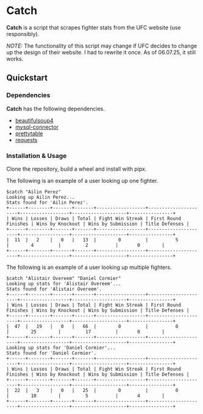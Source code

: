 # Catch

**Catch** is a script that scrapes fighter stats from the UFC website (use responsibly).

*NOTE:* The functionality of this script may change if UFC decides to change up the design of their website. I had to rewrite it once. As of 06.07.25, it still works.

## Quickstart

### Dependencies

**Catch** has the following dependencies.

* [beautifulsoup4](https://code.launchpad.net/beautifulsoup)
* [mysql-connector](https://github.com/mysql/mysql-connector-python)
* [prettytable](https://github.com/prettytable/prettytable)
* [requests](https://github.com/psf/requests)

### Installation & Usage

Clone the repository, build a wheel and install with pipx.

The following is an example of a user looking up one fighter.

```
$catch "Ailin Perez"
Looking up Ailin Perez...
Stats found for 'Ailin Perez'.
+------+--------+-------+-------+------------------+----------------------+------------------+--------------------+----------------+
| Wins | Losses | Draws | Total | Fight Win Streak | First Round Finishes | Wins by Knockout | Wins by Submission | Title Defenses |
+------+--------+-------+-------+------------------+----------------------+------------------+--------------------+----------------+
|  11  |   2    |   0   |   13  |        0         |          5           |        4         |         2          |       0        |
+------+--------+-------+-------+------------------+----------------------+------------------+--------------------+----------------+
```

The following is an example of a user looking up multiple fighters.

```
$catch "Alistair Overeem" "Daniel Cormier"
Looking up stats for 'Alistair Overeem'...
Stats found for 'Alistair Overeem'.
+------+--------+-------+-------+------------------+----------------------+------------------+--------------------+----------------+
| Wins | Losses | Draws | Total | Fight Win Streak | First Round Finishes | Wins by Knockout | Wins by Submission | Title Defenses |
+------+--------+-------+-------+------------------+----------------------+------------------+--------------------+----------------+
|  47  |   19   |   0   |   66  |        0         |          0           |        25        |         17         |       0        |
+------+--------+-------+-------+------------------+----------------------+------------------+--------------------+----------------+
Looking up stats for 'Daniel Cormier'...
Stats found for 'Daniel Cormier'.
+------+--------+-------+-------+------------------+----------------------+------------------+--------------------+----------------+
| Wins | Losses | Draws | Total | Fight Win Streak | First Round Finishes | Wins by Knockout | Wins by Submission | Title Defenses |
+------+--------+-------+-------+------------------+----------------------+------------------+--------------------+----------------+
|  22  |   3    |   0   |   25  |        0         |          0           |        10        |         5          |       4        |
+------+--------+-------+-------+------------------+----------------------+------------------+--------------------+----------------+
```
